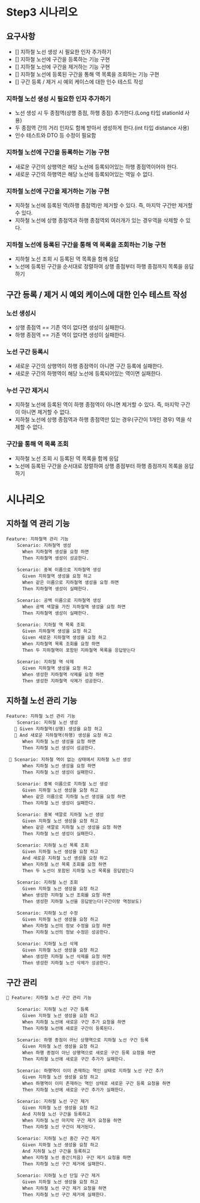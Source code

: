 # Step3 시나리오  
## 요구사항  
* [] 지하철 노선 생성 시 필요한 인자 추가하기
* [] 지하철 노선에 구간을 등록하는 기능 구현
* [] 지하철 노선에 구간을 제거하는 기능 구현
* [] 지하철 노선에 등록된 구간을 통해 역 목록을 조회하는 기능 구현
* [] 구간 등록 / 제거 시 예외 케이스에 대한 인수 테스트 작성
  
### 지하철 노선 생성 시 필요한 인자 추가하기   

* 노선 생성 시 두 종점역(상행 종점, 하행 종점) 추가한다.(Long 타입 stationId 사용)   
* 두 종점역 간의 거리 인자도 함께 받아서 생성하게 한다.(int 타입 distance 사용)     
* 인수 테스트와 DTO 등 수정이 필요함   
   
### 지하철 노선에 구간을 등록하는 기능 구현    
  
* 새로운 구간의 상행역은 해당 노선에 등록되어있는 하행 종점역이어야 한다.     
* 새로운 구간의 하행역은 해당 노선에 등록되어있는 역일 수 없다.  

### 지하철 노선에 구간을 제거하는 기능 구현

* 지하철 노선에 등록된 역(하행 종점역)만 제거할 수 있다. 즉, 마지막 구간만 제거할 수 있다.
* 지하철 노선에 상행 종점역과 하행 종점역외 여러개가 있는 경우역을 삭제할 수 있다.

### 지하철 노선에 등록된 구간을 통해 역 목록을 조회하는 기능 구현

* 지하철 노선 조회 시 등록된 역 목록을 함께 응답
* 노선에 등록된 구간을 순서대로 정렬하여 상행 종점부터 하행 종점까지 목록을 응답하기

## 구간 등록 / 제거 시 예외 케이스에 대한 인수 테스트 작성

### 노선 생성시 

* 상행 종점역 == 기존 역이 없다면 생성이 실패한다.    
* 하행 종점역 == 기존 역이 없다면 생성이 실패한다.    

### 노선 구간 등록시 

* 새로운 구간의 상행역이 하행 종점역이 아니면 구간 등록에 실패한다.    
* 새로운 구간의 하행역이 해당 노선에 등록되어있는 역이면 실패한다.    

### 누선 구간 제거시 
    
* 지하철 노선에 등록된 역이 하행 종점역이 아니면 제거할 수 있다. 즉, 마지막 구간이 아니면 제거할 수 없다.        
* 지하철 노선에 상행 종점역과 하행 종점역만 있는 경우(구간이 1개인 경우) 역을 삭제할 수 없다.  

### 구간을 통해 역 목록 조회
* 지하철 노선 조회 시 등록된 역 목록을 함께 응답
* 노선에 등록된 구간을 순서대로 정렬하여 상행 종점부터 하행 종점까지 목록을 응답하기

# 시나리오  
## 지하철 역 관리 기능 
```properties
Feature: 지하철역 관리 기능
    Scenario: 지하철역 생성
      When 지하철역 생성을 요청 하면
      Then 지하철역 생성이 성공한다.

    Scenario: 중복 이름으로 지하철역 생성
      Given 지하철역 생성을 요청 하고
      When 같은 이름으로 지하철역 생성을 요청 하면
      Then 지하철역 생성이 실패한다.
    
    Scenario: 공백 이름으로 지하철역 생성
      When 공백 색깔을 가진 지하철역 생성을 요청 하면
      Then 지하철역 생성이 실패한다.

    Scenario: 지하철 역 목록 조회
      Given 지하철역 생성을 요청 하고
      Given 새로운 지하철역 생성을 요청 하고
      When 지하철역 목록 조회를 요청 하면
      Then 두 지하철역이 포함된 지하철역 목록을 응답받는다
 
    Scenario: 지하철 역 삭제
      Given 지하철역 생성을 요청 하고
      When 생성한 지하철역 삭제를 요청 하면
      Then 생성한 지하철역 삭제가 성공한다. 
```

## 지하철 노선 관리 기능 
```properties
Feature: 지하철 노선 관리 기능
    Scenario: 지하철 노선 생성
   🥕 Given 지하철역(상행) 생성을 요청 하고
   🥕 And 새로운 지하철역(하행) 생성을 요청 하고
      When 지하철 노선 생성을 요청 하면
      Then 지하철 노선 생성이 성공한다.

 🥕 Scenario: 지하철 역이 없는 상태에서 지하철 노선 생성
      When 지하철 노선 생성을 요청 하면
      Then 지하철 노선 생성이 실패한다.

    Scenario: 중복 이름으로 지하철 노선 생성
      Given 지하철 노선 생성을 요청 하고
      When 같은 이름으로 지하철 노선 생성을 요청 하면
      Then 지하철 노선 생성이 실패한다.
    
    Scenario: 중복 색깔로 지하철 노선 생성
      Given 지하철 노선 생성을 요청 하고
      When 같은 색깔로 지하철 노선 생성을 요청 하면
      Then 지하철 노선 생성이 실패한다.

    Scenario: 지하철 노선 목록 조회
      Given 지하철 노선 생성을 요청 하고
      And 새로운 지하철 노선 생성을 요청 하고
      When 지하철 노선 목록 조회를 요청 하면
      Then 두 노선이 포함된 지하철 노선 목록을 응답받는다
 
    Scenario: 지하철 노선 조회  
      Given 지하철 노선 생성을 요청 하고  
      When 생성한 지하철 노선 조회를 요청 하면  
      Then 생성한 지하철 노선을 응답받는다(구간이랑 역정보도)  

    Scenario: 지하철 노선 수정
      Given 지하철 노선 생성을 요청 하고
      When 지하철 노선의 정보 수정을 요청 하면
      Then 지하철 노선의 정보 수정은 성공한다.

    Scenario: 지하철 노선 삭제
      Given 지하철 노선 생성을 요청 하고
      When 생성한 지하철 노선 삭제를 요청 하면
      Then 생성한 지하철 노선 삭제가 성공한다.
```

## 구간 관리 

```properties
🥕 Feature: 지하철 노선 구간 관리 기능

    Scenario: 지하철 노선 구간 등록
      Given 지하철 노선 생성을 요청 하고
      When 지하철 노선에 새로운 구간 추가 요청을 하면
      Then 지하철 노선에 새로운 구간이 등록된다.

    Scenario: 하행 종점이 아닌 상행역으로 지하철 노선 구간 등록
      Given 지하철 노선 생성을 요청 하고
      When 하행 종점이 아닌 상행역으로 새로운 구간 등록 요청을 하면
      Then 지하철 노선에 새로운 구간 추가가 실패한다.

    Scenario: 하행역이 이미 존재하는 역인 상태로 지하철 노선 구간 추가
      Given 지하철 노선 생성을 요청 하고
      When 하행역이 이미 존재하는 역인 상태로 새로운 구간 등록 요청을 하면
      Then 지하철 노선에 새로운 구간 추가가 실패한다.

    Scenario: 지하철 노선 구간 제거
      Given 지하철 노선 생성을 요청 하고
      And 지하철 노선 구간을 등록하고
      When 지하철 노선 마지막 구간 제거 요청을 하면
      Then 지하철 노선 구간이 제거된다.

    Scenario: 지하철 노선 중간 구간 제거
      Given 지하철 노선 생성을 요청 하고
      And 지하철 노선 구간을 등록하고
      When 지하철 노선 중간(처음) 구간 제거 요청을 하면
      Then 지하철 노선 구간 제거에 실패한다.

    Scenario: 지하철 노선 단일 구간 제거
      Given 지하철 노선 생성을 요청 하고
      When 지하철 노선 구간 제거 요청을 하면
      Then 지하철 노선 구간 제거에 실패한다.
```
